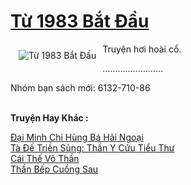 <a href="https://truyenwiki.net/tu-1983-bat-dau.35378/" title="Từ 1983 Bắt Đầu"><h1>Từ 1983 Bắt Đầu</h1></a><div style="display:table"><img align="right" style="float: left; padding: 10px;" src="https://truyenwiki.net/a/img/str/src/35378.jpg" alt="Từ 1983 Bắt Đầu">Truyện hơi hoài cổ.<p></p> ……………………<p></p> Nhóm bạn sách mới: 6132-710-86</div><p><br><b>Truyện Hay Khác :</b></p><a href="https://truyenwiki.net/dai-minh-chi-hung-ba-hai-ngoai.35774/" alt="Đại Minh Chi Hùng Bá Hải Ngoại">Đại Minh Chi Hùng Bá Hải Ngoại</a><br/><a href="https://sangtacviet.wordpress.com/2020/10/22/ta-de-trien-sung-than-y-cuu-tieu-thu/" alt="Tà Đế Triền Sủng: Thần Y Cửu Tiểu Thư">Tà Đế Triền Sủng: Thần Y Cửu Tiểu Thư</a><br/><a href="https://github.com/nownovels/wikidich/tree/master/truyenhay/35524" alt="Cái Thế Võ Thần">Cái Thế Võ Thần</a><br/><a href="https://github.com/nownovels/wikidich/tree/master/truyenhay/35984" alt="Thần Bếp Cuồng Sau">Thần Bếp Cuồng Sau</a><br/>